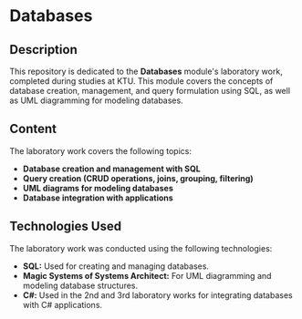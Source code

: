 # Databases

## Description

This repository is dedicated to the **Databases** module's laboratory work, completed during studies at KTU. This module covers the concepts of database creation, management, and query formulation using SQL, as well as UML diagramming for modeling databases.

## Content

The laboratory work covers the following topics:

- **Database creation and management with SQL**
- **Query creation (CRUD operations, joins, grouping, filtering)**
- **UML diagrams for modeling databases**
- **Database integration with applications**

## Technologies Used

The laboratory work was conducted using the following technologies:

- **SQL:** Used for creating and managing databases.
- **Magic Systems of Systems Architect:** For UML diagramming and modeling database structures.
- **C#:** Used in the 2nd and 3rd laboratory works for integrating databases with C# applications.
